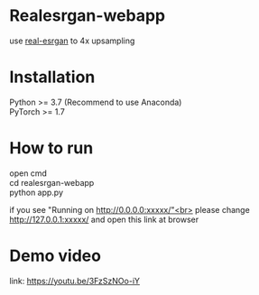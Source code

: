 # Realesrgan-webapp
use <a href="https://github.com/xinntao/Real-ESRGAN">real-esrgan</a> to 4x upsampling

# Installation
Python >= 3.7 (Recommend to use Anaconda)<br>
PyTorch >= 1.7

#  How to run
open cmd<br>
cd realesrgan-webapp<br>
python app.py

if you see "Running on http://0.0.0.0:xxxxx/"<br>
please change http://127.0.0.1:xxxxx/ and open this link at browser

# Demo video

link: https://youtu.be/3FzSzNOo-iY
